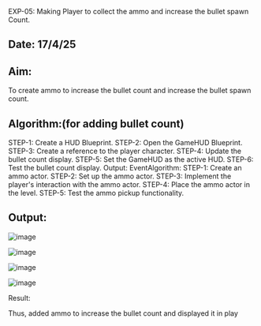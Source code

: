 EXP-05: Making Player to collect the ammo and increase the bullet spawn Count.

## Date: 17/4/25

## Aim:

To create ammo to increase the bullet count and increase the bullet spawn count.

## Algorithm:(for adding bullet count)
STEP-1: Create a HUD Blueprint.
STEP-2: Open the GameHUD Blueprint.
STEP-3: Create a reference to the player character.
STEP-4: Update the bullet count display.
STEP-5: Set the GameHUD as the active
HUD. STEP-6: Test the bullet count display.
Output:
EventAlgorithm:
STEP-1: Create an ammo actor.
STEP-2: Set up the ammo actor.
STEP-3: Implement the player's interaction with the ammo actor.
STEP-4: Place the ammo actor in the level.
STEP-5: Test the ammo pickup functionality.

## Output:

![image](https://github.com/user-attachments/assets/11b18c92-c045-4727-87f9-bd79e6cc64d9)

![image](https://github.com/user-attachments/assets/ba86d5d2-0846-47e4-ab99-bd6782689f20)

![image](https://github.com/user-attachments/assets/62da83a8-94d8-4ff7-b434-d08addf0021e)

![image](https://github.com/user-attachments/assets/3ac74bfb-7dc6-40bd-9d62-6ab2f8d053c0)

Result:

Thus, added ammo to increase the bullet count and displayed it in play
